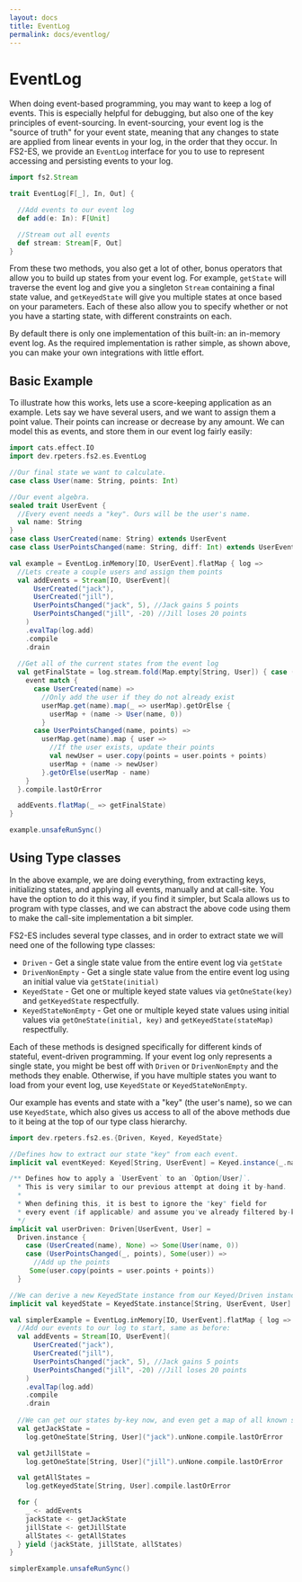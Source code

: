 ```yaml
---
layout: docs
title: EventLog
permalink: docs/eventlog/
---
```

# EventLog
When doing event-based programming, you may want to keep a log of events.
This is especially helpful for debugging, but also one of the key principles of event-sourcing.
In event-sourcing, your event log is the "source of truth" for your event state, meaning that any changes to state are applied from linear events in your log, in the order that they occur.
In FS2-ES, we provide an `EventLog` interface for you to use to represent accessing and persisting events to your log.

```scala mdoc:invisible
import fs2.Stream
```
```scala mdoc:compile-only
trait EventLog[F[_], In, Out] {

  //Add events to our event log
  def add(e: In): F[Unit]

  //Stream out all events
  def stream: Stream[F, Out]
}
```

From these two methods, you also get a lot of other, bonus operators that allow you to build up states from your event log.
For example, `getState` will traverse the event log and give you a singleton `Stream` containing a final state value, and `getKeyedState` will give you multiple states at once based on your parameters.
Each of these also allow you to specify whether or not you have a starting state, with different constraints on each.

By default there is only one implementation of this built-in: an in-memory event log.
As the required implementation is rather simple, as shown above, you can make your own integrations with little effort.

## Basic Example

To illustrate how this works, lets use a score-keeping application as an example.
Lets say we have several users, and we want to assign them a point value.
Their points can increase or decrease by any amount.
We can model this as events, and store them in our event log fairly easily:
```scala mdoc:silent
import cats.effect.IO
import dev.rpeters.fs2.es.EventLog

//Our final state we want to calculate.
case class User(name: String, points: Int)

//Our event algebra.
sealed trait UserEvent {
  //Every event needs a "key". Ours will be the user's name.
  val name: String
}
case class UserCreated(name: String) extends UserEvent
case class UserPointsChanged(name: String, diff: Int) extends UserEvent

val example = EventLog.inMemory[IO, UserEvent].flatMap { log =>
  //Lets create a couple users and assign them points
  val addEvents = Stream[IO, UserEvent](
      UserCreated("jack"),
      UserCreated("jill"),
      UserPointsChanged("jack", 5), //Jack gains 5 points
      UserPointsChanged("jill", -20) //Jill loses 20 points
    )
    .evalTap(log.add)
    .compile
    .drain
  
  //Get all of the current states from the event log
  val getFinalState = log.stream.fold(Map.empty[String, User]) { case (userMap, event) =>
    event match {
      case UserCreated(name) => 
        //Only add the user if they do not already exist
        userMap.get(name).map(_ => userMap).getOrElse { 
          userMap + (name -> User(name, 0))
        }
      case UserPointsChanged(name, points) => 
        userMap.get(name).map { user =>
          //If the user exists, update their points
          val newUser = user.copy(points = user.points + points)
          userMap + (name -> newUser)
        }.getOrElse(userMap - name)
    }
  }.compile.lastOrError

  addEvents.flatMap(_ => getFinalState)
}
```
```scala mdoc
example.unsafeRunSync()
```

## Using Type classes
In the above example, we are doing everything, from extracting keys, initializing states, and applying all events, manually and at call-site.
You have the option to do it this way, if you find it simpler, but Scala allows us to program with type classes, and we can abstract the above code using them to make the call-site implementation a bit simpler.

FS2-ES includes several type classes, and in order to extract state we will need one of the following type classes:
* `Driven` - Get a single state value from the entire event log via `getState`
* `DrivenNonEmpty` - Get a single state value from the entire event log using an initial value via `getState(initial)`
* `KeyedState` - Get one or multiple keyed state values via `getOneState(key)` and `getKeyedState` respectfully.
* `KeyedStateNonEmpty` - Get one or multiple keyed state values using initial values via `getOneState(initial, key)` and `getKeyedState(stateMap)` respectfully.

Each of these methods is designed specifically for different kinds of stateful, event-driven programming.
If your event log only represents a single state, you might be best off with `Driven` or `DrivenNonEmpty` and the methods they enable.
Otherwise, if you have multiple states you want to load from your event log, use `KeyedState` or `KeyedStateNonEmpty`.

Our example has events and state with a "key" (the user's name), so we can use `KeyedState`, which also gives us access to all of the above methods due to it being at the top of our type class hierarchy.


```scala mdoc:silent
import dev.rpeters.fs2.es.{Driven, Keyed, KeyedState}

//Defines how to extract our state "key" from each event.
implicit val eventKeyed: Keyed[String, UserEvent] = Keyed.instance(_.name)

/** Defines how to apply a `UserEvent` to an `Option[User]`.
  * This is very similar to our previous attempt at doing it by-hand.
  *
  * When defining this, it is best to ignore the "key" field for
  * every event (if applicable) and assume you've already filtered by-key.
  */
implicit val userDriven: Driven[UserEvent, User] = 
  Driven.instance { 
    case (UserCreated(name), None) => Some(User(name, 0))
    case (UserPointsChanged(_, points), Some(user)) => 
      //Add up the points
     Some(user.copy(points = user.points + points))
  }

//We can derive a new KeyedState instance from our Keyed/Driven instances in-scope
implicit val keyedState = KeyedState.instance[String, UserEvent, User]

val simplerExample = EventLog.inMemory[IO, UserEvent].flatMap { log =>
  //Add our events to our log to start, same as before:
  val addEvents = Stream[IO, UserEvent](
      UserCreated("jack"),
      UserCreated("jill"),
      UserPointsChanged("jack", 5), //Jack gains 5 points
      UserPointsChanged("jill", -20) //Jill loses 20 points
    )
    .evalTap(log.add)
    .compile
    .drain
  
  //We can get our states by-key now, and even get a map of all known states
  val getJackState =
    log.getOneState[String, User]("jack").unNone.compile.lastOrError

  val getJillState =
    log.getOneState[String, User]("jill").unNone.compile.lastOrError

  val getAllStates =
    log.getKeyedState[String, User].compile.lastOrError

  for {
    _ <- addEvents
    jackState <- getJackState
    jillState <- getJillState
    allStates <- getAllStates
  } yield (jackState, jillState, allStates)
}
```
```scala mdoc
simplerExample.unsafeRunSync()
```